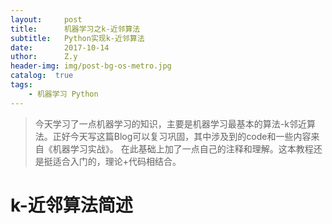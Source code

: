 ```yaml
--- 
layout:     post 
title:      机器学习之k-近邻算法
subtitle:   Python实现k-近邻算法
date:       2017-10-14
uthor:      Z.y 
header-img: img/post-bg-os-metro.jpg
catalog:  true
tags: 
    - 机器学习 Python
---
```




>今天学习了一点机器学习的知识，主要是机器学习最基本的算法-k邻近算法。正好今天写这篇Blog可以复习巩固，其中涉及到的code和一些内容来自《机器学习实战》。
在此基础上加了一点自己的注释和理解。这本教程还是挺适合入门的，理论+代码相结合。

# k-近邻算法简述

